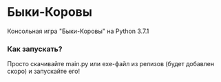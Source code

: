 # Быки-Коровы
 Консольная игра "Быки-Коровы" на Python 3.7.1
### Как запускать?
Просто скачивайте main.py или exe-файл из релизов (будет добавлен скоро) и запускайте его!

